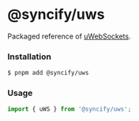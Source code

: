 # @syncify/uws

Packaged reference of [uWebSockets](https://github.com/uNetworking/uWebSockets.jshttps://github.com/uNetworking/uWebSockets.js).

### Installation

```bash
$ pnpm add @syncify/uws
```

### Usage

```ts
import { uWS } from '@syncify/uws';
```
